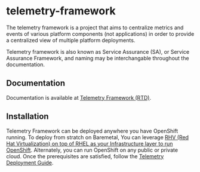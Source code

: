 # telemetry-framework

The telemetry framework is a project that aims to centralize metrics and events
of various platform components (not applications) in order to provide a
centralized view of multiple platform deployments.

Telemetry framework is also known as Service Assurance (SA), or Service
Assurance Framework, and naming may be interchangable throughout the
documentation.

## Documentation

Documentation is available at [Telemetry Framework (RTD)](https://telemetry-framework.readthedocs.io).

## Installation

Telemetry Framework can be deployed anywhere you have OpenShift running. To deploy from stratch on Baremetal,
You can leverage [RHV (Red Hat Virtualization) on top of RHEL as your Infrastructure
layer to run OpenShift](https://telemetry-framework.readthedocs.io/en/master/installation_platform.html).
Alternately, you can run OpenShift on any public or private cloud. Once the prerequisites are satisfied,
follow the [Telemetry Deployment Guide](https://telemetry-framework.readthedocs.io/en/master/installation_telemetry_framework.html).

